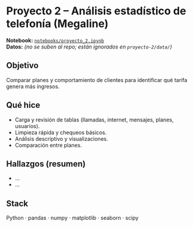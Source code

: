 # Proyecto 2 – Análisis estadístico de telefonía (Megaline)

**Notebook:** [`notebooks/proyecto_2.ipynb`](notebooks/proyecto_2.ipynb)  
**Datos:** *(no se suben al repo; están ignorados en `proyecto-2/data/`)*

## Objetivo
Comparar planes y comportamiento de clientes para identificar qué tarifa genera más ingresos.

## Qué hice
- Carga y revisión de tablas (llamadas, internet, mensajes, planes, usuarios).
- Limpieza rápida y chequeos básicos.
- Análisis descriptivo y visualizaciones.
- Comparación entre planes.

## Hallazgos (resumen)
- …
- …

## Stack
Python · pandas · numpy · matplotlib · seaborn · scipy
